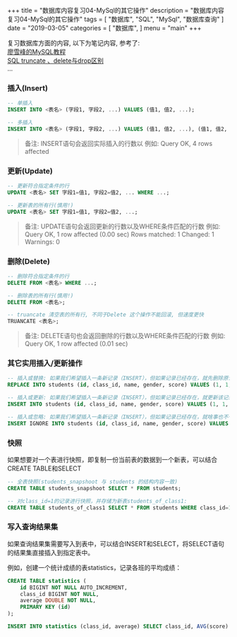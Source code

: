 +++
title = "数据库内容复习04-MySql的其它操作"
description = "数据库内容复习04-MySql的其它操作"
tags = [
    "数据库", "SQL", "MySql", "数据库查询"
]
date = "2019-03-05"
categories = [
    "数据库",
]
menu = "main"
+++

复习数据库方面的内容, 以下为笔记内容, 参考了:<br>
[廖雪峰的MySQL教程](https://www.liaoxuefeng.com/wiki/001508284671805d39d23243d884b8b99f440bfae87b0f4000/001509167222820636bbdfd67734468a5615c971e149779000)<br>
[SQL truncate 、delete与drop区别](https://www.cnblogs.com/8765h/archive/2011/11/25/2374167.html)<br>
...


### 插入(Insert)

```SQL
-- 单插入
INSERT INTO <表名> (字段1, 字段2, ...) VALUES (值1, 值2, ...);

-- 多插入
INSERT INTO <表名> (字段1, 字段2, ...) VALUES (值1, 值2, ...), (值1, 值2, ...), (值1, 值2, ...);
```

> 备注: INSERT语句会返回实际插入的行数以
> 例如: Query OK, 4 rows affected


### 更新(Update)

```SQL
-- 更新符合指定条件的行
UPDATE <表名> SET 字段1=值1, 字段2=值2, ... WHERE ...;

-- 更新表的所有行(慎用!)
UPDATE <表名> SET 字段1=值1, 字段2=值2, ...;
```

> 备注: UPDATE语句会返回更新的行数以及WHERE条件匹配的行数
> 例如: Query OK, 1 row affected (0.00 sec)
> Rows matched: 1  Changed: 1  Warnings: 0


### 删除(Delete)

```SQL
-- 删除符合指定条件的行
DELETE FROM <表名> WHERE ...;

-- 删除表的所有行(慎用!)
DELETE FROM <表名>;

-- truancate 清空表的所有行, 不同于Delete 这个操作不能回滚, 但速度更快
TRUANCATE <表名>;
```

> 备注: DELETE语句也会返回删除的行数以及WHERE条件匹配的行数
> 例如: Query OK, 1 row affected (0.01 sec)

### 其它实用插入/更新操作

```SQL
-- 插入或替换: 如果我们希望插入一条新记录（INSERT），但如果记录已经存在，就先删除原记录，再插入新记录
REPLACE INTO students (id, class_id, name, gender, score) VALUES (1, 1, '小明', 'F', 99);

-- 插入或更新: 如果我们希望插入一条新记录（INSERT），但如果记录已经存在，就更新该记录
INSERT INTO students (id, class_id, name, gender, score) VALUES (1, 1, '小明', 'F', 99) ON DUPLICATE KEY UPDATE name='小明', gender='F', score=99;

-- 插入或忽略: 如果我们希望插入一条新记录（INSERT），但如果记录已经存在，就啥事也不干直接忽略
INSERT IGNORE INTO students (id, class_id, name, gender, score) VALUES (1, 1, '小明', 'F', 99);
```

### 快照

如果想要对一个表进行快照，即复制一份当前表的数据到一个新表，可以结合CREATE TABLE和SELECT

```SQL
-- 全表快照(students_snapshoot 与 students 的结构内容一致)
CREATE TABLE students_snapshoot SELECT * FROM students;

-- 对class_id=1的记录进行快照，并存储为新表students_of_class1:
CREATE TABLE students_of_class1 SELECT * FROM students WHERE class_id=1;
```


### 写入查询结果集

如果查询结果集需要写入到表中，可以结合INSERT和SELECT，将SELECT语句的结果集直接插入到指定表中。

例如，创建一个统计成绩的表statistics，记录各班的平均成绩：
```SQL
CREATE TABLE statistics (
    id BIGINT NOT NULL AUTO_INCREMENT,
    class_id BIGINT NOT NULL,
    average DOUBLE NOT NULL,
    PRIMARY KEY (id)
);

INSERT INTO statistics (class_id, average) SELECT class_id, AVG(score) FROM students GROUP BY class_id;
```
